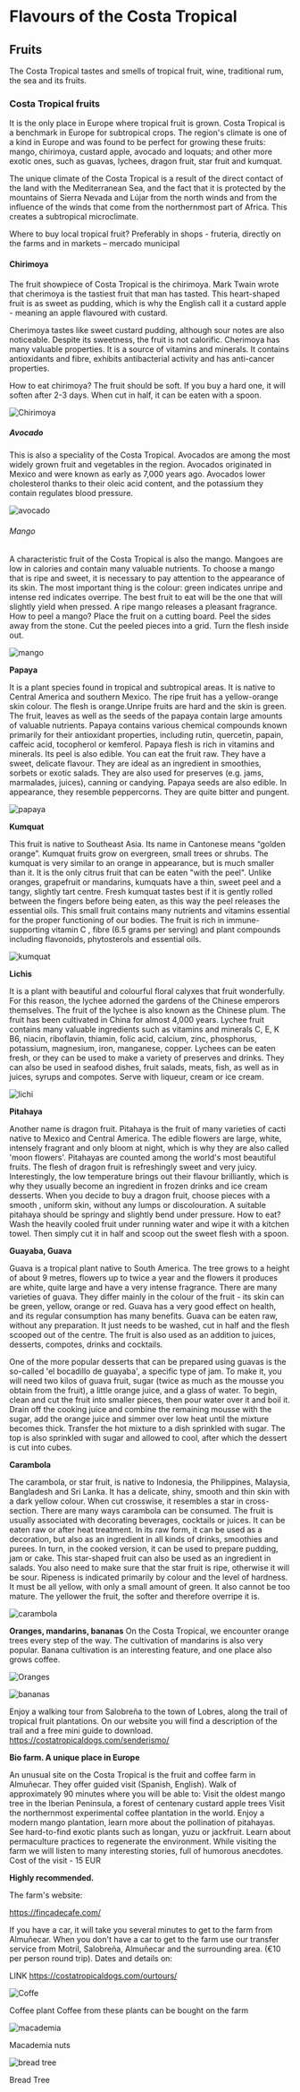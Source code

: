 # Flavours of the Costa Tropical
## Fruits

The Costa Tropical tastes and smells of tropical fruit, wine, traditional rum, the sea and its fruits.

### Costa Tropical fruits

It is the only place in Europe where tropical fruit is grown. Costa Tropical is a benchmark in Europe for
subtropical crops. The region's climate is one of a kind in Europe and was found to be perfect for growing
these fruits: mango, chirimoya, custard apple, avocado and loquats; and other more exotic ones, such as
guavas, lychees, dragon fruit, star fruit
and kumquat.

The unique climate of the Costa Tropical is a result of the direct contact of the land with the
Mediterranean Sea, and the fact that it is protected by the mountains of Sierra Nevada and Lújar
from the north winds and from the influence of the winds that come from the northernmost part of Africa.
This creates a subtropical microclimate.

Where to buy local tropical fruit?
Preferably in shops - fruteria, directly on the farms and in markets – mercado municipal

#### Chirimoya

The fruit showpiece of Costa Tropical is the chirimoya.
Mark Twain wrote that cherimoya is the tastiest fruit that man has tasted. This heart-shaped fruit is as
sweet as pudding, which is why the English call it a custard apple - meaning an apple flavoured with
custard.

Cherimoya tastes like sweet custard pudding, although sour notes are also noticeable. Despite its
sweetness, the fruit is not calorific. Cherimoya has many valuable properties. It is a source of vitamins
and minerals. It contains antioxidants and fibre, exhibits antibacterial activity and has anti-cancer
properties.

How to eat chirimoya?
The fruit should be soft. If you buy a hard one, it will soften after 2-3 days. When cut in half, it can be
eaten with a spoon.

![Chirimoya](/img/chirimoya-kopia.jpg)

##### Avocado

This is also a speciality of the Costa Tropical. Avocados are among the most widely grown fruit and
vegetables in the region. Avocados originated in Mexico and were known as early as 7,000 years ago.
Avocados lower cholesterol thanks to their oleic acid content, and the potassium they contain regulates
blood pressure.

![avocado](/img/awokado2-kopia.jpg)

###### Mango

A characteristic fruit of the Costa Tropical is also the mango.
Mangoes are low in calories and contain many valuable nutrients.
To choose a mango that is ripe and sweet, it is necessary to pay attention to the appearance of its skin. The
most important thing is the colour: green indicates unripe and intense red indicates overripe. The best fruit
to eat will be the one that will slightly yield when pressed. A ripe mango releases a pleasant fragrance.
How to peel a mango?
Place the fruit on a cutting board. Peel the sides away from the stone. Cut the peeled pieces into a grid.
Turn the flesh inside out.

![mango](/img/mango.jpg)

**Papaya**

It is a plant species found in tropical and subtropical areas. It is native to Central America and southern
Mexico.
The ripe fruit has a yellow-orange skin colour. The flesh is orange.Unripe fruits are hard and the skin is
green.
The fruit, leaves as well as the seeds of the papaya contain large amounts of valuable nutrients. Papaya
contains various chemical compounds known primarily for their antioxidant properties, including rutin,
quercetin, papain, caffeic acid, tocopherol or kemferol.
Papaya flesh is rich in vitamins and minerals. Its peel is also edible. You can eat the fruit raw. They have a
sweet, delicate flavour. They are ideal as an ingredient in smoothies, sorbets or exotic salads. They are
also used for preserves (e.g. jams, marmalades, juices), canning or candying.
Papaya seeds are also edible. In appearance, they resemble peppercorns. They are quite bitter and
pungent.

![papaya](/img/papaya-kopia.jpg)

**Kumquat**

This fruit is native to Southeast Asia. Its name in Cantonese means “golden orange”.
Kumquat fruits grow on evergreen, small trees or shrubs. The kumquat is very similar to an orange in
appearance, but is much smaller than it.
It is the only citrus fruit that can be eaten "with the peel".
Unlike oranges, grapefruit or mandarins, kumquats have a thin, sweet peel and a tangy, slightly tart centre.
Fresh kumquat tastes best if it is gently rolled between the fingers before being eaten, as this way the peel
releases the essential oils.
This small fruit contains many nutrients and vitamins essential for the proper functioning of our bodies.
The fruit is rich in immune-supporting vitamin C , fibre (6.5 grams per serving) and plant compounds
including flavonoids, phytosterols and essential oils.

![kumquat](/img/kumquat-kopia.jpg)

**Lichis**

It is a plant with beautiful and colourful floral calyxes that fruit wonderfully. For this reason, the lychee
adorned the gardens of the Chinese emperors themselves. The fruit of the lychee is also known as the
Chinese plum. The fruit has been cultivated in China for almost 4,000 years.
Lychee fruit contains many valuable ingredients such as vitamins and minerals C, E, K B6, niacin,
riboflavin, thiamin, folic acid, calcium, zinc, phosphorus, potassium, magnesium, iron, manganese,
copper.
Lychees can be eaten fresh, or they can be used to make a variety of preserves and drinks. They can also
be used in seafood dishes, fruit salads, meats, fish, as well as in juices, syrups and compotes. Serve with
liqueur, cream or ice cream.

![lichi](/img/lichi.jpeg)

**Pitahaya**

Another name is dragon fruit. Pitahaya is the fruit of many varieties of cacti native to Mexico and Central
America.
The edible flowers are large, white, intensely fragrant and only bloom at night, which is why they are also
called 'moon flowers'. Pitahayas are counted among the world's most beautiful fruits.
The flesh of dragon fruit is refreshingly sweet and very juicy. Interestingly, the low temperature brings out
their flavour brilliantly, which is why they usually become an ingredient in frozen drinks and ice cream
desserts. When you decide to buy a dragon fruit, choose pieces with a smooth , uniform skin, without any
lumps or discolouration. A suitable pitahaya should be springy and slightly bend under pressure.
How to eat? Wash the heavily cooled fruit under running water and wipe it with a kitchen towel. Then
simply cut it in half and scoop out the sweet flesh with a spoon.

**Guayaba, Guava**

Guava is a tropical plant native to South America. The tree grows to a height of about 9 metres, flowers
up to twice a year and the flowers it produces are white, quite large and have a very intense fragrance.
There are many varieties of guava. They differ mainly in the colour of the fruit - its skin can be green,
yellow, orange or red.
Guava has a very good effect on health, and its regular consumption has many benefits.
Guava can be eaten raw, without any preparation. It just needs to be washed, cut in half and the flesh
scooped out of the centre. The fruit is also used as an addition to juices, desserts, compotes, drinks and
cocktails.

One of the more popular desserts that can be prepared using guavas is the so-called 'el bocadillo de
guayaba', a specific type of jam. To make it, you will need two kilos of guava fruit, sugar (twice as much
as the mousse you obtain from the fruit), a little orange juice, and a glass of water. To begin, clean and cut
the fruit into smaller pieces, then pour water over it and boil it. Drain off the cooking juice and combine
the remaining mousse with the sugar, add the orange juice and simmer over low heat until the mixture
becomes thick. Transfer the hot mixture to a dish sprinkled with sugar. The top is also sprinkled with
sugar and allowed to cool, after which the dessert is cut into cubes.



**Carambola**

The carambola, or star fruit, is native to Indonesia, the Philippines, Malaysia, Bangladesh and Sri Lanka.
It has a delicate, shiny, smooth and thin skin with a dark yellow colour. When cut crosswise, it resembles
a star in cross-section.
There are many ways carambola can be consumed. The fruit is usually associated with decorating
beverages, cocktails or juices. It can be eaten raw or after heat treatment. In its raw form, it can be used as
a decoration, but also as an ingredient in all kinds of drinks, smoothies and purees. In turn, in the cooked
version, it can be used to prepare pudding, jam or cake. This star-shaped fruit can also be used as an
ingredient in salads.
You also need to make sure that the star fruit is ripe, otherwise it will be sour. Ripeness is indicated
primarily by colour and the level of hardness. It must be all yellow, with only a small amount of green. It
also cannot be too mature. The yellower the fruit, the softer and therefore overripe it is.

![carambola](/img/carambola.jpg)

**Oranges, mandarins, bananas**
On the Costa Tropical, we encounter orange trees every step of the way. The cultivation of mandarins is
also very popular. Banana cultivation is an interesting feature, and one place also grows coffee.

![Oranges](/img/pomarancze2-kopia.jpg)

![bananas](/img/banany-kopia.jpg)

Enjoy a walking tour from Salobreña to the town of Lobres, along the trail of tropical fruit plantations.
On our website you will find a description of the trail and a free mini guide to download.
https://costatropicaldogs.com/senderismo/

**Bio farm. A unique place in Europe**

An unusual site on the Costa Tropical is the fruit and coffee farm in Almuñecar.
They offer guided visit (Spanish, English). Walk of approximately 90 minutes where you will be able to:
Visit the oldest mango tree in the Iberian Peninsula, a forest of centenary custard apple trees Visit the
northernmost experimental coffee plantation in the world. Enjoy a modern mango plantation,
learn more about the pollination of pitahayas. See hard-to-find exotic plants such as longan, yuzu or
jackfruit. Learn about permaculture practices to regenerate the environment.
While visiting the farm we will listen to many interesting stories, full of humorous anecdotes.
Cost of the visit - 15 EUR

**Highly recommended.**

The farm's website:

https://fincadecafe.com/

If you have a car, it will take you several minutes to get to the farm from Almuñecar.
When you don't have a car to get to the farm use our transfer service from Motril, Salobreña, Almuñecar
and the surrounding area. (€10 per person round trip). Dates and details on:

LINK https://costatropicaldogs.com/ourtours/

![Coffe](/img/kawa-kopia.jpg)

Coffee plant
Coffee from these plants can be bought on the farm

![macademia](/img/makademia-kopia.jpg)


Macademia nuts

![bread tree](/img/chlebowe-kopia.jpg)

Bread Tree